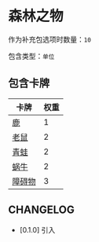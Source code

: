 # 森林之物

作为补充包选项时数量：`10`

包含类型：`单位`

## 包含卡牌

卡牌 | 权重
--- | ---
[鹿](../卡牌/鹿.md) | 1
[老鼠](../卡牌/老鼠.md) | 2
[青蛙](../卡牌/青蛙.md) | 2
[蜗牛](../卡牌/蜗牛.md) | 2
[障碍物](障碍物.md) | 3

## CHANGELOG

- [0.1.0] 引入
